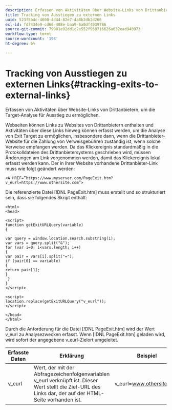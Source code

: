 ```yaml
---
description: Erfassen von Aktivitäten über Website-Links von Drittanbietern, um die Target-Analyse für Ausstieg zu ermöglichen.
title: Tracking von Ausstiegen zu externen Links
uuid: 523f5b4c-4600-4d44-82e7-4a8b2db2d266
exl-id: fd7434e9-cd66-408e-baa9-6a0df4039786
source-git-commit: 79981e92dd1c2e552f958716626a632ead940973
workflow-type: tm+mt
source-wordcount: '193'
ht-degree: 6%

---
```


# Tracking von Ausstiegen zu externen Links{#tracking-exits-to-external-links}

Erfassen von Aktivitäten über Website-Links von Drittanbietern, um die Target-Analyse für Ausstieg zu ermöglichen.

Webseiten können Links zu Websites von Drittanbietern enthalten und Aktivitäten über diese Links hinweg können erfasst werden, um die Analyse von Exit Target zu ermöglichen, insbesondere dann, wenn die Drittanbieter-Website für die Zahlung von Verweisgebühren zuständig ist, wenn solche Verweise empfangen werden. Da das Klickereignis standardmäßig in die Protokolldateien des Drittanbietersystems geschrieben wird, müssen Änderungen am Link vorgenommen werden, damit das Klickereignis lokal erfasst werden kann. Der in Ihrer Website vorhandene Drittanbieter-Link muss wie folgt geändert werden:

```
<A HREF=”https://www.myserver.com/PageExit.htm?v_eurl=https://www.othersite.com”>
```

Die referenzierte Datei [!DNL PageExit.htm] muss erstellt und so strukturiert sein, dass sie folgendes Skript enthält:

```
<html>
<head>

<script>
function getExitURLQuery(variable)
{

var query = window.location.search.substring(1);
var vars = query.split("&");
for (var i=0; i<vars.length; i++)
{
var pair = vars[i].split("=");
if (pair[0] == variable)
{
return pair[1];
}
 }
}
</script>

<script>
location.replace(getExitURLQuery("v_eurl"));
</script>

</head>
</html>
```

Durch die Anforderung für die Datei [!DNL PageExit.htm] wird der Wert v_eurl zu Analysezwecken erfasst. Wenn [!DNL PageExit.htm] geladen wird, wird sofort der angegebene v_eurl-Zielort umgeleitet.

| Erfasste Daten | Erklärung | Beispiel |
|---|---|---|
| v_eurl | Wert, der mit der Abfragezeichenfolgenvariablen v_eurl verknüpft ist. Dieser Wert stellt die Ziel-URL des Links dar, der auf der HTML-Seite vorhanden ist. | v_eurl=www.othersite.com |
